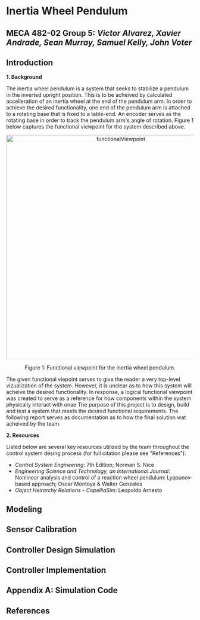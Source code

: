 # Inertia Wheel Pendulum
## MECA 482-02 Group 5: *Victor Alvarez, Xavier Andrade, Sean Murray, Samuel Kelly, John Voter*

## Introduction
**1. Background**

The inertia wheel pendulum is a system that seeks to stabilize a pendulum in the inverted upright position. This is to be acheived by calculated accelleration of an inertia wheel at the end of the pendulum arm. In order to achieve the desired functionality, one end of the pendulum arm is attached to a rotating base that is fixed to a table-end. An encoder serves as the rotating base in order to track the pendulum arm's angle of rotation. Figure 1 below captures the functional viewpoint for the system described above.

<p align="center">
  <img width="600" alt="functionalViewpoint" src="https://user-images.githubusercontent.com/90480302/146471928-e0e357f3-08b1-444d-9ea7-453485db1416.PNG">
</p>

<p align="center">  
  Figure 1: Functional viewpoint for the inertia wheel pendulum.
</p>

The given functional viepoint serves to give the reader a very top-level vizualization of the system. However, it is unclear as to how this system will acheive the desired functionality. In response, a logical functional viewpoint was created to serve as a reference for how components within the system physically interact with onae The purpose of this project is to design, build and test a system that meets the desired functional requirements. The following report serves as documentation as to how the final solution wat acheived by the team. 

**2. Resources**

Listed below are several key resources utilized by the team throughout the control system desing process (for full citation please see "References"):
   - *Control System Engineering*: 7th Edition; Norman S. Nice
   - *Engineering Science and Technology, an International Journal*: Nonlinear analysis and control of a reaction wheel pendulum: Lyapunov-based approach; Oscar Montoya & Walter Gonzales
   - *Object Heirarchy Relations - CopelliaSim*: Leopoldo Arnesto



## Modeling
## Sensor Calibration
## Controller Design Simulation
## Controller Implementation
## Appendix A: Simulation Code
## References


